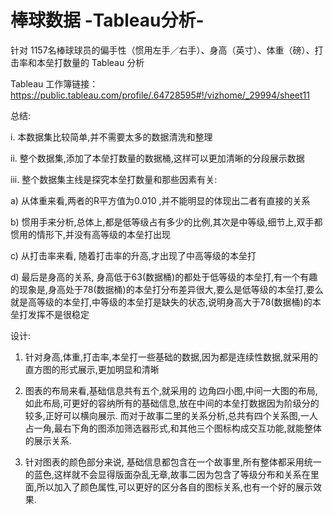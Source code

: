 # 棒球数据 -Tableau分析-
针对 1157名棒球球员的偏手性（惯用左手／右手）、身高（英寸）、体重（磅）、打击率和本垒打数量的 Tableau 分析

Tableau 工作簿链接：https://public.tableau.com/profile/.64728595#!/vizhome/_29994/sheet11

总结:

i.	本数据集比较简单,并不需要太多的数据清洗和整理

ii.	整个数据集,添加了本垒打数量的数据桶,这样可以更加清晰的分段展示数据

iii.	整个数据集主线是探究本垒打数量和那些因素有关:

a)	从体重来看,两者的R平方值为0.010 ,并不能明显的体现出二者有直接的关系

b)	惯用手来分析,总体上,都是低等级占有多少的比例,其次是中等级,细节上,双手都惯用的情形下,并没有高等级的本垒打出现

c)	从打击率来看, 随着打击率的升高,才出现了中高等级的本垒打

d)	最后是身高的关系, 身高低于63(数据桶)的都处于低等级的本垒打,有一个有趣的现象是,身高处于78(数据桶)的本垒打分布差异很大,要么是低等级的本垒打,要么就是高等级的本垒打,中等级的本垒打是缺失的状态,说明身高大于78(数据桶)的本垒打发挥不是很稳定

设计:
1.	针对身高,体重,打击率,本垒打一些基础的数据,因为都是连续性数据,就采用的直方图的形式展示,更加明显和清晰

2.	图表的布局来看,基础信息共有五个,就采用的 边角四小图,中间一大图的布局,如此布局,可更好的容纳所有的基础信息,放在中间的本垒打数据因为阶级分的较多,正好可以横向展示. 而对于故事二里的关系分析,总共有四个关系图,一人占一角,最右下角的图添加筛选器形式,和其他三个图标构成交互功能,就能整体的展示关系.

3.	针对图表的颜色部分来说, 基础信息都包含在一个故事里,所有整体都采用统一的蓝色,这样就不会显得版面杂乱无章,故事二因为包含了等级分布和关系在里面,所以加入了颜色属性,可以更好的区分各自的图标关系,也有一个好的展示效果.
